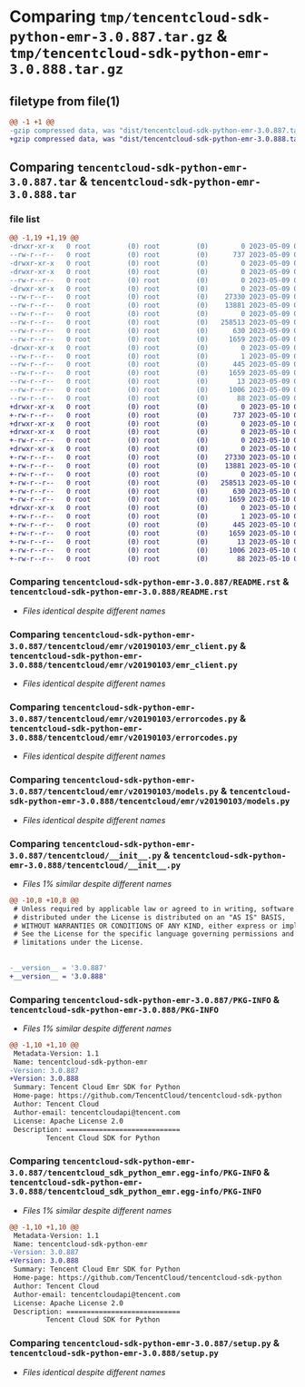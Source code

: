 # Comparing `tmp/tencentcloud-sdk-python-emr-3.0.887.tar.gz` & `tmp/tencentcloud-sdk-python-emr-3.0.888.tar.gz`

## filetype from file(1)

```diff
@@ -1 +1 @@
-gzip compressed data, was "dist/tencentcloud-sdk-python-emr-3.0.887.tar", last modified: Tue May  9 02:50:04 2023, max compression
+gzip compressed data, was "dist/tencentcloud-sdk-python-emr-3.0.888.tar", last modified: Wed May 10 02:13:10 2023, max compression
```

## Comparing `tencentcloud-sdk-python-emr-3.0.887.tar` & `tencentcloud-sdk-python-emr-3.0.888.tar`

### file list

```diff
@@ -1,19 +1,19 @@
-drwxr-xr-x   0 root         (0) root         (0)        0 2023-05-09 02:50:04.000000 tencentcloud-sdk-python-emr-3.0.887/
--rw-r--r--   0 root         (0) root         (0)      737 2023-05-09 02:50:04.000000 tencentcloud-sdk-python-emr-3.0.887/README.rst
-drwxr-xr-x   0 root         (0) root         (0)        0 2023-05-09 02:50:04.000000 tencentcloud-sdk-python-emr-3.0.887/tencentcloud/
-drwxr-xr-x   0 root         (0) root         (0)        0 2023-05-09 02:50:04.000000 tencentcloud-sdk-python-emr-3.0.887/tencentcloud/emr/
--rw-r--r--   0 root         (0) root         (0)        0 2023-05-09 02:50:04.000000 tencentcloud-sdk-python-emr-3.0.887/tencentcloud/emr/__init__.py
-drwxr-xr-x   0 root         (0) root         (0)        0 2023-05-09 02:50:04.000000 tencentcloud-sdk-python-emr-3.0.887/tencentcloud/emr/v20190103/
--rw-r--r--   0 root         (0) root         (0)    27330 2023-05-09 02:50:04.000000 tencentcloud-sdk-python-emr-3.0.887/tencentcloud/emr/v20190103/emr_client.py
--rw-r--r--   0 root         (0) root         (0)    13881 2023-05-09 02:50:04.000000 tencentcloud-sdk-python-emr-3.0.887/tencentcloud/emr/v20190103/errorcodes.py
--rw-r--r--   0 root         (0) root         (0)        0 2023-05-09 02:50:04.000000 tencentcloud-sdk-python-emr-3.0.887/tencentcloud/emr/v20190103/__init__.py
--rw-r--r--   0 root         (0) root         (0)   258513 2023-05-09 02:50:04.000000 tencentcloud-sdk-python-emr-3.0.887/tencentcloud/emr/v20190103/models.py
--rw-r--r--   0 root         (0) root         (0)      630 2023-05-09 02:50:04.000000 tencentcloud-sdk-python-emr-3.0.887/tencentcloud/__init__.py
--rw-r--r--   0 root         (0) root         (0)     1659 2023-05-09 02:50:04.000000 tencentcloud-sdk-python-emr-3.0.887/PKG-INFO
-drwxr-xr-x   0 root         (0) root         (0)        0 2023-05-09 02:50:04.000000 tencentcloud-sdk-python-emr-3.0.887/tencentcloud_sdk_python_emr.egg-info/
--rw-r--r--   0 root         (0) root         (0)        1 2023-05-09 02:50:04.000000 tencentcloud-sdk-python-emr-3.0.887/tencentcloud_sdk_python_emr.egg-info/dependency_links.txt
--rw-r--r--   0 root         (0) root         (0)      445 2023-05-09 02:50:04.000000 tencentcloud-sdk-python-emr-3.0.887/tencentcloud_sdk_python_emr.egg-info/SOURCES.txt
--rw-r--r--   0 root         (0) root         (0)     1659 2023-05-09 02:50:04.000000 tencentcloud-sdk-python-emr-3.0.887/tencentcloud_sdk_python_emr.egg-info/PKG-INFO
--rw-r--r--   0 root         (0) root         (0)       13 2023-05-09 02:50:04.000000 tencentcloud-sdk-python-emr-3.0.887/tencentcloud_sdk_python_emr.egg-info/top_level.txt
--rw-r--r--   0 root         (0) root         (0)     1006 2023-05-09 02:50:04.000000 tencentcloud-sdk-python-emr-3.0.887/setup.py
--rw-r--r--   0 root         (0) root         (0)       88 2023-05-09 02:50:04.000000 tencentcloud-sdk-python-emr-3.0.887/setup.cfg
+drwxr-xr-x   0 root         (0) root         (0)        0 2023-05-10 02:13:10.000000 tencentcloud-sdk-python-emr-3.0.888/
+-rw-r--r--   0 root         (0) root         (0)      737 2023-05-10 02:13:10.000000 tencentcloud-sdk-python-emr-3.0.888/README.rst
+drwxr-xr-x   0 root         (0) root         (0)        0 2023-05-10 02:13:10.000000 tencentcloud-sdk-python-emr-3.0.888/tencentcloud/
+drwxr-xr-x   0 root         (0) root         (0)        0 2023-05-10 02:13:10.000000 tencentcloud-sdk-python-emr-3.0.888/tencentcloud/emr/
+-rw-r--r--   0 root         (0) root         (0)        0 2023-05-10 02:13:10.000000 tencentcloud-sdk-python-emr-3.0.888/tencentcloud/emr/__init__.py
+drwxr-xr-x   0 root         (0) root         (0)        0 2023-05-10 02:13:10.000000 tencentcloud-sdk-python-emr-3.0.888/tencentcloud/emr/v20190103/
+-rw-r--r--   0 root         (0) root         (0)    27330 2023-05-10 02:13:10.000000 tencentcloud-sdk-python-emr-3.0.888/tencentcloud/emr/v20190103/emr_client.py
+-rw-r--r--   0 root         (0) root         (0)    13881 2023-05-10 02:13:10.000000 tencentcloud-sdk-python-emr-3.0.888/tencentcloud/emr/v20190103/errorcodes.py
+-rw-r--r--   0 root         (0) root         (0)        0 2023-05-10 02:13:10.000000 tencentcloud-sdk-python-emr-3.0.888/tencentcloud/emr/v20190103/__init__.py
+-rw-r--r--   0 root         (0) root         (0)   258513 2023-05-10 02:13:10.000000 tencentcloud-sdk-python-emr-3.0.888/tencentcloud/emr/v20190103/models.py
+-rw-r--r--   0 root         (0) root         (0)      630 2023-05-10 02:13:10.000000 tencentcloud-sdk-python-emr-3.0.888/tencentcloud/__init__.py
+-rw-r--r--   0 root         (0) root         (0)     1659 2023-05-10 02:13:10.000000 tencentcloud-sdk-python-emr-3.0.888/PKG-INFO
+drwxr-xr-x   0 root         (0) root         (0)        0 2023-05-10 02:13:10.000000 tencentcloud-sdk-python-emr-3.0.888/tencentcloud_sdk_python_emr.egg-info/
+-rw-r--r--   0 root         (0) root         (0)        1 2023-05-10 02:13:10.000000 tencentcloud-sdk-python-emr-3.0.888/tencentcloud_sdk_python_emr.egg-info/dependency_links.txt
+-rw-r--r--   0 root         (0) root         (0)      445 2023-05-10 02:13:10.000000 tencentcloud-sdk-python-emr-3.0.888/tencentcloud_sdk_python_emr.egg-info/SOURCES.txt
+-rw-r--r--   0 root         (0) root         (0)     1659 2023-05-10 02:13:10.000000 tencentcloud-sdk-python-emr-3.0.888/tencentcloud_sdk_python_emr.egg-info/PKG-INFO
+-rw-r--r--   0 root         (0) root         (0)       13 2023-05-10 02:13:10.000000 tencentcloud-sdk-python-emr-3.0.888/tencentcloud_sdk_python_emr.egg-info/top_level.txt
+-rw-r--r--   0 root         (0) root         (0)     1006 2023-05-10 02:13:10.000000 tencentcloud-sdk-python-emr-3.0.888/setup.py
+-rw-r--r--   0 root         (0) root         (0)       88 2023-05-10 02:13:10.000000 tencentcloud-sdk-python-emr-3.0.888/setup.cfg
```

### Comparing `tencentcloud-sdk-python-emr-3.0.887/README.rst` & `tencentcloud-sdk-python-emr-3.0.888/README.rst`

 * *Files identical despite different names*

### Comparing `tencentcloud-sdk-python-emr-3.0.887/tencentcloud/emr/v20190103/emr_client.py` & `tencentcloud-sdk-python-emr-3.0.888/tencentcloud/emr/v20190103/emr_client.py`

 * *Files identical despite different names*

### Comparing `tencentcloud-sdk-python-emr-3.0.887/tencentcloud/emr/v20190103/errorcodes.py` & `tencentcloud-sdk-python-emr-3.0.888/tencentcloud/emr/v20190103/errorcodes.py`

 * *Files identical despite different names*

### Comparing `tencentcloud-sdk-python-emr-3.0.887/tencentcloud/emr/v20190103/models.py` & `tencentcloud-sdk-python-emr-3.0.888/tencentcloud/emr/v20190103/models.py`

 * *Files identical despite different names*

### Comparing `tencentcloud-sdk-python-emr-3.0.887/tencentcloud/__init__.py` & `tencentcloud-sdk-python-emr-3.0.888/tencentcloud/__init__.py`

 * *Files 1% similar despite different names*

```diff
@@ -10,8 +10,8 @@
 # Unless required by applicable law or agreed to in writing, software
 # distributed under the License is distributed on an "AS IS" BASIS,
 # WITHOUT WARRANTIES OR CONDITIONS OF ANY KIND, either express or implied.
 # See the License for the specific language governing permissions and
 # limitations under the License.
 
 
-__version__ = '3.0.887'
+__version__ = '3.0.888'
```

### Comparing `tencentcloud-sdk-python-emr-3.0.887/PKG-INFO` & `tencentcloud-sdk-python-emr-3.0.888/PKG-INFO`

 * *Files 1% similar despite different names*

```diff
@@ -1,10 +1,10 @@
 Metadata-Version: 1.1
 Name: tencentcloud-sdk-python-emr
-Version: 3.0.887
+Version: 3.0.888
 Summary: Tencent Cloud Emr SDK for Python
 Home-page: https://github.com/TencentCloud/tencentcloud-sdk-python
 Author: Tencent Cloud
 Author-email: tencentcloudapi@tencent.com
 License: Apache License 2.0
 Description: ============================
         Tencent Cloud SDK for Python
```

### Comparing `tencentcloud-sdk-python-emr-3.0.887/tencentcloud_sdk_python_emr.egg-info/PKG-INFO` & `tencentcloud-sdk-python-emr-3.0.888/tencentcloud_sdk_python_emr.egg-info/PKG-INFO`

 * *Files 1% similar despite different names*

```diff
@@ -1,10 +1,10 @@
 Metadata-Version: 1.1
 Name: tencentcloud-sdk-python-emr
-Version: 3.0.887
+Version: 3.0.888
 Summary: Tencent Cloud Emr SDK for Python
 Home-page: https://github.com/TencentCloud/tencentcloud-sdk-python
 Author: Tencent Cloud
 Author-email: tencentcloudapi@tencent.com
 License: Apache License 2.0
 Description: ============================
         Tencent Cloud SDK for Python
```

### Comparing `tencentcloud-sdk-python-emr-3.0.887/setup.py` & `tencentcloud-sdk-python-emr-3.0.888/setup.py`

 * *Files identical despite different names*

